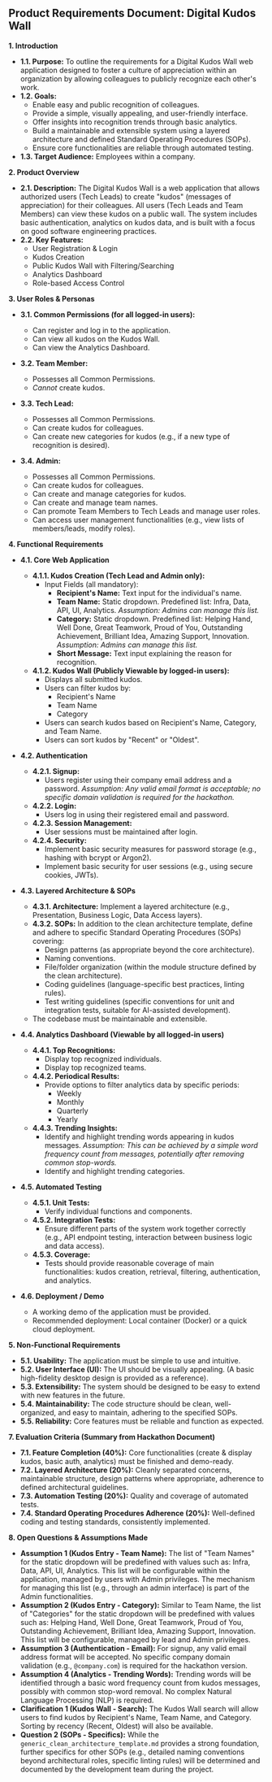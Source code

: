 ## Product Requirements Document: Digital Kudos Wall

**1. Introduction**

- **1.1. Purpose:** To outline the requirements for a Digital Kudos Wall web application designed to foster a culture of appreciation within an organization by allowing colleagues to publicly recognize each other's work.
- **1.2. Goals:**
  - Enable easy and public recognition of colleagues.
  - Provide a simple, visually appealing, and user-friendly interface.
  - Offer insights into recognition trends through basic analytics.
  - Build a maintainable and extensible system using a layered architecture and defined Standard Operating Procedures (SOPs).
  - Ensure core functionalities are reliable through automated testing.
- **1.3. Target Audience:** Employees within a company.

**2. Product Overview**

- **2.1. Description:** The Digital Kudos Wall is a web application that allows authorized users (Tech Leads) to create "kudos" (messages of appreciation) for their colleagues. All users (Tech Leads and Team Members) can view these kudos on a public wall. The system includes basic authentication, analytics on kudos data, and is built with a focus on good software engineering practices.
- **2.2. Key Features:**
  - User Registration & Login
  - Kudos Creation
  - Public Kudos Wall with Filtering/Searching
  - Analytics Dashboard
  - Role-based Access Control

**3. User Roles & Personas**

- **3.1. Common Permissions (for all logged-in users):**

  - Can register and log in to the application.
  - Can view all kudos on the Kudos Wall.
  - Can view the Analytics Dashboard.

- **3.2. Team Member:**

  - Possesses all Common Permissions.
  - _Cannot_ create kudos.

- **3.3. Tech Lead:**

  - Possesses all Common Permissions.
  - Can create kudos for colleagues.
  - Can create new categories for kudos (e.g., if a new type of recognition is desired).

- **3.4. Admin:**
  - Possesses all Common Permissions.
  - Can create kudos for colleagues.
  - Can create and manage categories for kudos.
  - Can create and manage team names.
  - Can promote Team Members to Tech Leads and manage user roles.
  - Can access user management functionalities (e.g., view lists of members/leads, modify roles).

**4. Functional Requirements**

- **4.1. Core Web Application**

  - **4.1.1. Kudos Creation (Tech Lead and Admin only):**
    - Input Fields (all mandatory):
      - **Recipient's Name:** Text input for the individual's name.
      - **Team Name:** Static dropdown. Predefined list: Infra, Data, API, UI, Analytics. _Assumption: Admins can manage this list._
      - **Category:** Static dropdown. Predefined list: Helping Hand, Well Done, Great Teamwork, Proud of You, Outstanding Achievement, Brilliant Idea, Amazing Support, Innovation. _Assumption: Admins can manage this list._
      - **Short Message:** Text input explaining the reason for recognition.
  - **4.1.2. Kudos Wall (Publicly Viewable by logged-in users):**
    - Displays all submitted kudos.
    - Users can filter kudos by:
      - Recipient's Name
      - Team Name
      - Category
    - Users can search kudos based on Recipient's Name, Category, and Team Name.
    - Users can sort kudos by "Recent" or "Oldest".

- **4.2. Authentication**

  - **4.2.1. Signup:**
    - Users register using their company email address and a password. _Assumption: Any valid email format is acceptable; no specific domain validation is required for the hackathon._
  - **4.2.2. Login:**
    - Users log in using their registered email and password.
  - **4.2.3. Session Management:**
    - User sessions must be maintained after login.
  - **4.2.4. Security:**
    - Implement basic security measures for password storage (e.g., hashing with bcrypt or Argon2).
    - Implement basic security for user sessions (e.g., using secure cookies, JWTs).

- **4.3. Layered Architecture & SOPs**

  - **4.3.1. Architecture:** Implement a layered architecture (e.g., Presentation, Business Logic, Data Access layers).
  - **4.3.2. SOPs:** In addition to the clean architecture template, define and adhere to specific Standard Operating Procedures (SOPs) covering:
    - Design patterns (as appropriate beyond the core architecture).
    - Naming conventions.
    - File/folder organization (within the module structure defined by the clean architecture).
    - Coding guidelines (language-specific best practices, linting rules).
    - Test writing guidelines (specific conventions for unit and integration tests, suitable for AI-assisted development).
  - The codebase must be maintainable and extensible.

- **4.4. Analytics Dashboard (Viewable by all logged-in users)**

  - **4.4.1. Top Recognitions:**
    - Display top recognized individuals.
    - Display top recognized teams.
  - **4.4.2. Periodical Results:**
    - Provide options to filter analytics data by specific periods:
      - Weekly
      - Monthly
      - Quarterly
      - Yearly
  - **4.4.3. Trending Insights:**
    - Identify and highlight trending words appearing in kudos messages. _Assumption: This can be achieved by a simple word frequency count from messages, potentially after removing common stop-words._
    - Identify and highlight trending categories.

- **4.5. Automated Testing**

  - **4.5.1. Unit Tests:**
    - Verify individual functions and components.
  - **4.5.2. Integration Tests:**
    - Ensure different parts of the system work together correctly (e.g., API endpoint testing, interaction between business logic and data access).
  - **4.5.3. Coverage:**
    - Tests should provide reasonable coverage of main functionalities: kudos creation, retrieval, filtering, authentication, and analytics.

- **4.6. Deployment / Demo**
  - A working demo of the application must be provided.
  - Recommended deployment: Local container (Docker) or a quick cloud deployment.

**5. Non-Functional Requirements**

- **5.1. Usability:** The application must be simple to use and intuitive.
- **5.2. User Interface (UI):** The UI should be visually appealing. (A basic high-fidelity desktop design is provided as a reference).
- **5.3. Extensibility:** The system should be designed to be easy to extend with new features in the future.
- **5.4. Maintainability:** The code structure should be clean, well-organized, and easy to maintain, adhering to the specified SOPs.
- **5.5. Reliability:** Core features must be reliable and function as expected.

**7. Evaluation Criteria (Summary from Hackathon Document)**

- **7.1. Feature Completion (40%):** Core functionalities (create & display kudos, basic auth, analytics) must be finished and demo-ready.
- **7.2. Layered Architecture (20%):** Cleanly separated concerns, maintainable structure, design patterns where appropriate, adherence to defined architectural guidelines.
- **7.3. Automation Testing (20%):** Quality and coverage of automated tests.
- **7.4. Standard Operating Procedures Adherence (20%):** Well-defined coding and testing standards, consistently implemented.

**8. Open Questions & Assumptions Made**

- **Assumption 1 (Kudos Entry - Team Name):** The list of "Team Names" for the static dropdown will be predefined with values such as: Infra, Data, API, UI, Analytics. This list will be configurable within the application, managed by users with Admin privileges. The mechanism for managing this list (e.g., through an admin interface) is part of the Admin functionalities.
- **Assumption 2 (Kudos Entry - Category):** Similar to Team Name, the list of "Categories" for the static dropdown will be predefined with values such as: Helping Hand, Well Done, Great Teamwork, Proud of You, Outstanding Achievement, Brilliant Idea, Amazing Support, Innovation. This list will be configurable, managed by lead and Admin privileges.
- **Assumption 3 (Authentication - Email):** For signup, any valid email address format will be accepted. No specific company domain validation (e.g., `@company.com`) is required for the hackathon version.
- **Assumption 4 (Analytics - Trending Words):** Trending words will be identified through a basic word frequency count from kudos messages, possibly with common stop-word removal. No complex Natural Language Processing (NLP) is required.
- **Clarification 1 (Kudos Wall - Search):** The Kudos Wall search will allow users to find kudos by Recipient's Name, Team Name, and Category. Sorting by recency (Recent, Oldest) will also be available.
- **Question 2 (SOPs - Specifics):** While the `generic_clean_architecture_template.md` provides a strong foundation, further specifics for other SOPs (e.g., detailed naming conventions beyond architectural roles, specific linting rules) will be determined and documented by the development team during the project.
